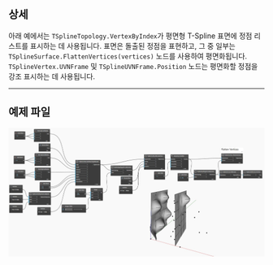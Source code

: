 ## 상세
아래 예에서는 `TSplineTopology.VertexByIndex`가 평면형 T-Spline 표면에 정점 리스트를 표시하는 데 사용됩니다.
표면은 돌출된 정점을 표현하고, 그 중 일부는 `TSplineSurface.FlattenVertices(vertices)` 노드를 사용하여 평면화됩니다.
`TSplineVertex.UVNFrame` 및 `TSplineUVNFrame.Position` 노드는 평면화할 정점을 강조 표시하는 데 사용됩니다.
___
## 예제 파일

![TSplineSurface.FlattenVertices](./WSNXB54TDQEZRTUNRFCTUDK74DHVPQPXBXEYJUZJPW6T2F7XERDQ_img.jpg)
